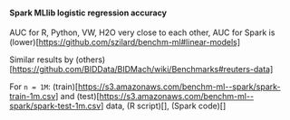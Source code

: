 
#### Spark MLlib logistic regression accuracy

AUC for R, Python, VW, H2O very close to each other, AUC for Spark is 
(lower)[https://github.com/szilard/benchm-ml#linear-models]

Similar results by (others)[https://github.com/BIDData/BIDMach/wiki/Benchmarks#reuters-data]

For `n = 1M`: (train)[https://s3.amazonaws.com/benchm-ml--spark/spark-train-1m.csv] and 
(test)[https://s3.amazonaws.com/benchm-ml--spark/spark-test-1m.csv] data, 
(R script)[], 
(Spark code)[]

